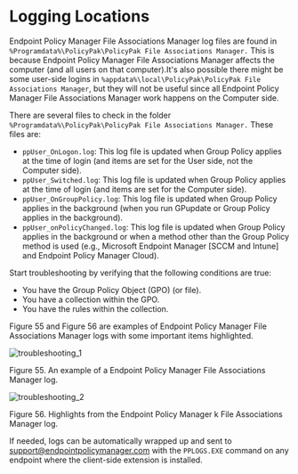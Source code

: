 # Logging Locations

Endpoint Policy Manager File Associations Manager log files are found in
`%Programdata%\PolicyPak\PolicyPak File Associations Manager.` This is because Endpoint Policy
Manager File Associations Manager affects the computer (and all users on that computer).It's also
possible there might be some user-side logins in
`%appdata%\local\PolicyPak\PolicyPak File Associations Manager`, but they will not be useful since
all Endpoint Policy Manager File Associations Manager work happens on the Computer side.

There are several files to check in the folder
`%Programdata%\PolicyPak\PolicyPak File Associations Manager.` These files are:

- `ppUser_OnLogon.log`: This log file is updated when Group Policy applies at the time of login (and
  items are set for the User side, not the Computer side).
- `ppUser_Switched.log`: This log file is updated when Group Policy applies at the time of login
  (and items are set for the Computer side).
- `ppUser_OnGroupPolicy.log`: This log file is updated when Group Policy applies in the background
  (when you run GPupdate or Group Policy applies in the background).
- `ppUser_onPolicyChanged.log`: This log file is updated when Group Policy applies in the background
  or when a method other than the Group Policy method is used (e.g., Microsoft Endpoint Manager
  [SCCM and Intune] and Endpoint Policy Manager Cloud).

Start troubleshooting by verifying that the following conditions are true:

- You have the Group Policy Object (GPO) (or file).
- You have a collection within the GPO.
- You have the rules within the collection.

Figure 55 and Figure 56 are examples of Endpoint Policy Manager File Associations Manager logs with
some important items highlighted.

![troubleshooting_1](/img/product_docs/endpointpolicymanager/troubleshooting/fileassociations/troubleshooting_1.webp)

Figure 55. An example of a Endpoint Policy Manager File Associations Manager log.

![troubleshooting_2](/img/product_docs/endpointpolicymanager/troubleshooting/fileassociations/troubleshooting_2.webp)

Figure 56. Highlights from the Endpoint Policy Manager k File Associations Manager log.

If needed, logs can be automatically wrapped up and sent to
[support@endpointpolicymanager.com](mailto:support@endpointpolicymanager.com) with the `PPLOGS.EXE` command on any endpoint
where the client-side extension is installed.
